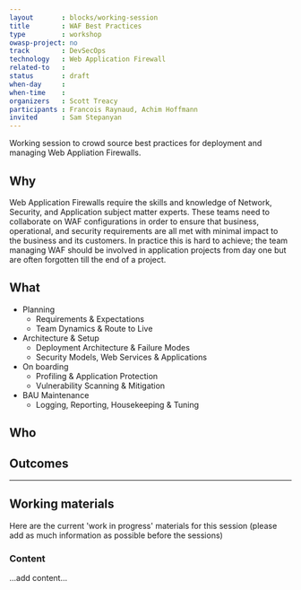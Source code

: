 ```yaml
---
layout       : blocks/working-session
title        : WAF Best Practices
type         : workshop
owasp-project: no
track        : DevSecOps
technology   : Web Application Firewall
related-to   :
status       : draft
when-day     : 
when-time    : 
organizers   : Scott Treacy
participants : Francois Raynaud, Achim Hoffmann
invited      : Sam Stepanyan
---
```


Working session to crowd source best practices for deployment and managing Web Appliation Firewalls.

## Why
Web Application Firewalls require the skills and knowledge of Network, Security, and Application subject matter experts.
These teams need to collaborate on WAF configurations in order to ensure that business, operational, and security requirements are all met with minimal impact to the business and its customers. In practice this is hard to achieve; the team managing WAF should be involved in application projects from day one but are often forgotten till the end of a project.

## What

- Planning
  - Requirements & Expectations 
  - Team Dynamics & Route to Live 
- Architecture & Setup
  - Deployment Architecture & Failure Modes 
  - Security Models, Web Services & Applications 
- On boarding
  - Profiling & Application Protection 
  - Vulnerability Scanning & Mitigation 
- BAU Maintenance
  - Logging, Reporting, Housekeeping & Tuning 

## Who


## Outcomes

--- 

## Working materials

Here are the current 'work in progress' materials for this session (please add as much information as possible before the sessions)

### Content

...add content...

